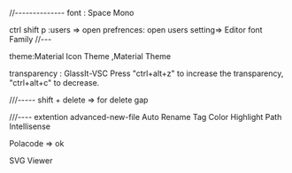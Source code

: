 
//--------------
font  :   Space Mono

ctrl shift p :users  => open prefrences: open users setting=>
Editor font Family
//---


theme:Material Icon Theme  ,Material Theme
 

transparency : GlassIt-VSC
Press "ctrl+alt+z" to increase the transparency, "ctrl+alt+c" to decrease.

///-----
shift +  delete => for delete gap

///----
extention
advanced-new-file
Auto Rename Tag
Color Highlight
Path Intellisense

Polacode => ok
 
SVG Viewer

